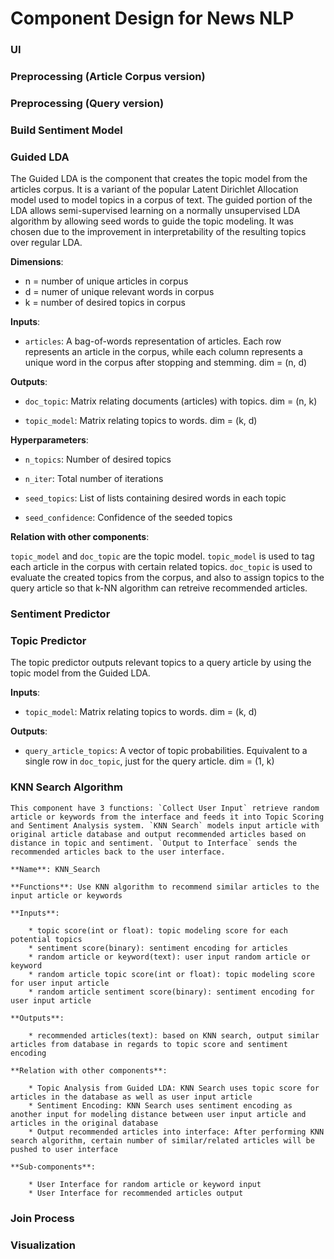 # Component Design for News NLP

### UI

### Preprocessing (Article Corpus version)

### Preprocessing (Query version)

### Build Sentiment Model

### Guided LDA

The Guided LDA is the component that creates the topic model from the articles corpus. It is a variant of the popular Latent Dirichlet Allocation model used to model topics in a corpus of text. The guided portion of the LDA allows semi-supervised learning on a normally unsupervised LDA algorithm by allowing seed words to guide the topic modeling. It was chosen due to the improvement in interpretability of the resulting topics over regular LDA.

**Dimensions**:

* n = number of unique articles in corpus
* d = numer of unique relevant words in corpus
* k = number of desired topics in corpus

**Inputs**:

* `articles`: A bag-of-words representation of articles. Each row represents an article in the corpus, while each column represents a unique word in the corpus after stopping and stemming. dim = (n, d)

**Outputs**:

* `doc_topic`: Matrix relating documents (articles) with topics. dim = (n, k)

* `topic_model`: Matrix relating topics to words. dim = (k, d)

**Hyperparameters**:

* `n_topics`: Number of desired topics

* `n_iter`: Total number of iterations 

* `seed_topics`: List of lists containing desired words in each topic

* `seed_confidence`: Confidence of the seeded topics

**Relation with other components**:

`topic_model` and `doc_topic` are the topic model. `topic_model` is used to tag each article in the corpus with certain related topics. `doc_topic` is used to evaluate the created topics from the corpus, and also to assign topics to the query article so that k-NN algorithm can retreive recommended articles. 

### Sentiment Predictor

### Topic Predictor

The topic predictor outputs relevant topics to a query article by using the topic model from the Guided LDA. 

**Inputs**:

* `topic_model`: Matrix relating topics to words. dim = (k, d)

**Outputs**:

* `query_article_topics`: A vector of topic probabilities. Equivalent to a single row in `doc_topic`, just for the query article. dim = (1, k)

### KNN Search Algorithm

	This component have 3 functions: `Collect User Input` retrieve random article or keywords from the interface and feeds it into Topic Scoring and Sentiment Analysis system. `KNN Search` models input article with original article database and output recommended articles based on distance in topic and sentiment. `Output to Interface` sends the recommended articles back to the user interface.

	**Name**: KNN_Search

	**Functions**: Use KNN algorithm to recommend similar articles to the input article or keywords

	**Inputs**: 

		* topic score(int or float): topic modeling score for each potential topics
		* sentiment score(binary): sentiment encoding for articles
		* random article or keyword(text): user input random article or keyword
		* random article topic score(int or float): topic modeling score for user input article
		* random article sentiment score(binary): sentiment encoding for user input article

	**Outputs**:

		* recommended articles(text): based on KNN search, output similar articles from database in regards to topic score and sentiment encoding

	**Relation with other components**:

		* Topic Analysis from Guided LDA: KNN Search uses topic score for articles in the database as well as user input article
		* Sentiment Encoding: KNN Search uses sentiment encoding as another input for modeling distance between user input article and articles in the original database
		* Output recommended articles into interface: After performing KNN search algorithm, certain number of similar/related articles will be pushed to user interface

	**Sub-components**:

		* User Interface for random article or keyword input
		* User Interface for recommended articles output

### Join Process

### Visualization

